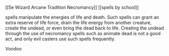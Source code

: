[[5e Wizard Arcane Tradition Necromancy]]
[[spells by school]]


spells manipulate the energies of life and death. Such spells can grant an extra reserve of life force, drain the life energy from another creature, create the undead, or even bring the dead back to life.  Creating the undead through the use of necromancy spells such as animate dead is not a good act, and only evil casters use such spells frequently.

Voodoo